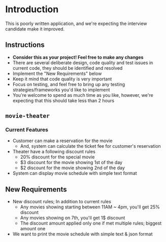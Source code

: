 # Introduction

This is poorly written application, and we're expecting the interview candidate make it improved.

## Instructions
* **Consider this as your project! Feel free to make any changes**
* There are several deliberate design, code quality and test issues in current code, they should be identified and resolved
* Implement the "New Requirements" below
* Keep it mind that code quality is very important
* Focus on testing, and feel free to bring up any testing strategies/frameworks you'd like to implement
* You're welcome to spend as much time as you like, however, we're expecting that this should take less than 2 hours

## `movie-theater`

### Current Features
* Customer can make a reservation for the movie
  * And, system can calculate the ticket fee for customer's reservation
* Theater have a following discount rules
  * 20% discount for the special movie
  * $3 discount for the movie showing 1st of the day
  * $2 discount for the movie showing 2nd of the day
* System can display movie schedule with simple text format

## New Requirements
* New discount rules; In addition to current rules
  * Any movies showing starting between 11AM ~ 4pm, you'll get 25% discount
  * Any movies showing on 7th, you'll get 1$ discount
  * The discount amount applied only one if met multiple rules; biggest amount one
* We want to print the movie schedule with simple text & json format